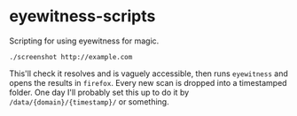 # eyewitness-scripts

Scripting for using eyewitness for magic.

`./screenshot http://example.com`

This'll check it resolves and is vaguely accessible, then runs `eyewitness` and opens the results in `firefox`. Every new scan is dropped into a timestamped folder. One day I'll probably set this up to do it by `/data/{domain}/{timestamp}/` or something.
